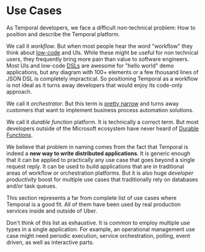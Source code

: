 # Use Cases

As Temporal developers, we face a difficult non-technical problem: How to position and describe the Temporal platform.

We call it _workflow_. But when most people hear the word "workflow" they think about [low-code](https://en.wikipedia.org/wiki/Low-code_development_platform) and UIs. While these might be useful for non technical users, they frequently bring more pain than value to software engineers. Most UIs and low-code [DSLs](https://en.wikipedia.org/wiki/Domain-specific_language) are awesome for "hello world" demo applications, but any diagram with 100+ elements or a few thousand lines of JSON DSL is completely impractical. So positioning Temporal as a workflow is not ideal as it turns away developers that would enjoy its code-only approach.

We call it _orchestrator_. But this term is [pretty narrow](https://en.wikipedia.org/wiki/Orchestration_(computing)) and turns away customers that want to implement business process automation solutions.

We call it _durable function_ platform. It is technically a correct term. But most developers outside of the Microsoft ecosystem have never heard of [Durable Functions](https://docs.microsoft.com/en-us/azure/azure-functions/durable/durable-functions-overview).

We believe that problem in naming comes from the fact that Temporal is indeed a **new way to write distributed applications**. It is generic enough that it can be applied to practically any use case that goes beyond a single request reply. It can be used to build applications that are in traditional areas of workflow or orchestration platforms. But it is also huge _developer productivity_ boost for multiple use cases that traditionally rely on databases and/or task queues.

This section represents a far from complete list of use cases where Temporal is a good fit. All of them have been used by real production services inside and outside of Uber.

Don't think of this list as exhaustive. It is common to employ multiple use types in a single application. For example, an operational management use case might need periodic execution, service orchestration, polling, event driven, as well as interactive parts.
